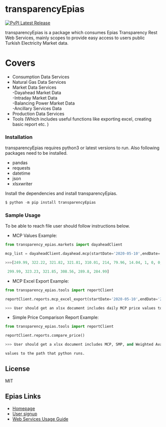 # transparencyEpias

[![PyPI Latest Release](https://img.shields.io/pypi/v/transparencyEpias.svg)](https://pypi.org/project/transparencyEpias/)

transparencyEpias is a package which consumes Epias Transparency Rest Web Services, mainly scopes to provide easy access to users public Turkish Electricity Market data.

# Covers

  - Consumption Data Services
  - Natural Gas Data Services
  - Market Data Services<br/>
    -Dayahead Market Data <br/>
    -Intraday Market Data <br/>
    -Balancing Power Market Data<br/>
    -Ancillary Services Data<br/>
 - Production Data Services<br/>
 - Tools (Which includes useful functions like exporting excel, creating basic report etc. )

### Installation

transparencyEpias requires python3 or latest versions to run.
Also following packages need to be installed. 
- pandas
- requests
- datetime
- json
- xlsxwriter

Install the dependencies and install transparencyEpias.

```python
$ python -m pip install transparencyEpias
```

### Sample Usage

To be able to reach file user should follow instructions below.
- MCP Values Example:
 
```python
from transparency_epias.markets import dayaheadClient 
```
```python
mcp_list = dayaheadClient.dayahead.mcp(startDate='2020-05-10',endDate='2020-05-10')[1]
```
```python
>>>[249.99, 322.22, 321.82, 321.81, 310.01, 214, 79.96, 14.04, 1, 0, 0, 0, 0.87, 1, 4, 13.99, 97.45, 227.57,

 299.99, 323.23, 321.85, 308.56, 289.8, 284.99]
```
- MCP Excel Export Example:
```python
from transparency_epias.tools import reportClient
```
```python
reportClient.reports.mcp_excel_export(startDate='2020-05-10',endDate='2020-05-10')
```
```python
>>> User should get an xlsx document includes daily MCP price values to the path that python runs.
```
- Simple Price Comparison Report Example:
```python
from transparency_epias.tools import reportClient
```
```python
reportClient.reports.compare_price()
```
```python
>>> User should get a xlsx document includes MCP, SMP, and Weighted Avarage Price 

values to the path that python runs.
```

License
----

MIT

Epias Links
----

- [Homepage](https://seffaflik.epias.com.tr/home)
- [User signup](https://kayit.epias.com.tr/epias-transparency-platform-registration-form)
- [Web Services Usage Guide](https://seffaflik.epias.com.tr/documentation/web-service-user-guide)
